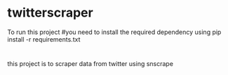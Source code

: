 # twitterscraper
To run this project 
#you need to install the required dependency
using 
pip install -r requirements.txt
#
this project is to scraper data from twitter using snscrape 
